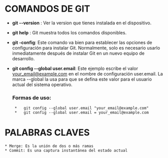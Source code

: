 # **COMANDOS DE GIT**
* **git --version** : Ver la version que tienes instalada en el dispositivo.

* **git help** : Git muestra todos los comandos disponibles.

* **git -config**: Este comando va bien para establecer las opciones de configuración para instalar Git. Normalmente, solo es necesario usarlo inmediatamente después de instalar Git en un nuevo equipo de desarrollo.

 - **git config --global user.email**: Este ejemplo escribe el valor your_email@example.com en el nombre de configuración user.email. La marca --global la usa para que se defina este valor para el usuario actual del sistema operativo.
    ### Formas de uso:
        *   git config --global user.email "your_email@example.com"
        *   git config --global user.email = your_email@example.com

# **PALABRAS CLAVES**
    * Merge: Es la unión de dos o más ramas
    * Commit: Es una captura instantánea del estado actual

<!-- > [!NOTE]
> Useful information that users should know, even when skimming content.

> [!TIP]
> Helpful advice for doing things better or more easily.

> [!IMPORTANT]
> Key information users need to know to achieve their goal.

> [!WARNING]
> Urgent info that needs immediate user attention to avoid problems.

> [!CAUTION]
> Advises about risks or negative outcomes of certain actions. -->